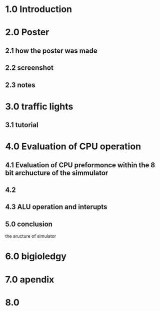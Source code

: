 # 1.0 Introduction

# 2.0 Poster
## 2.1 how the poster was made
## 2.2 screenshot
## 2.3 notes
# 3.0 traffic lights
## 3.1 tutorial
# 4.0 Evaluation of CPU operation
## 4.1 Evaluation of CPU preformonce within the 8 bit archucture of the simmulator
## 4.2 
## 4.3 ALU operation and interupts
## 5.0 conclusion
the aructure of simulator
# 6.0 bigioledgy 
# 7.0 apendix
# 8.0
